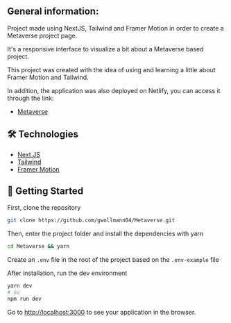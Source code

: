## General information:

Project made using NextJS, Tailwind and Framer Motion in order to create a Metaverse project page.

It's a responsive interface to visualize a bit about a Metaverse based project.

This project was created with the idea of ​​using and learning a little about Framer Motion and Tailwind.

In addition, the application was also deployed on Netlify, you can access it through the link:

- [Metaverse](https://gwollmann.netlify.app/)

## 🛠 Technologies

- [Next.JS](https://nextjs.org/)
- [Tailwind](https://tailwindcss.com/)
- [Framer Motion](https://www.framer.com)

## 🚀 Getting Started

First, clone the repository

```bash
git clone https://github.com/gwollmann04/Metaverse.git
```

Then, enter the project folder and install the dependencies with yarn

```bash
cd Metaverse && yarn
```

Create an `.env` file in the root of the project based on the `.env-example` file

After installation, run the dev environment

```bash
yarn dev
# ou
npm run dev
```

Go to [http://localhost:3000](http://localhost:3000) to see your application in the browser.

